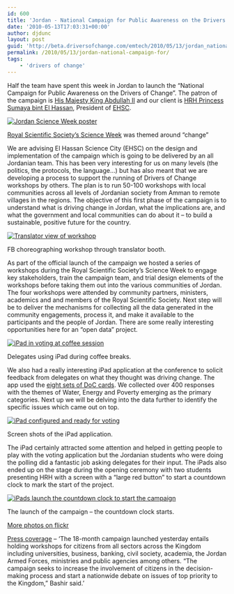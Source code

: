 ```yaml
---
id: 600
title: 'Jordan - National Campaign for Public Awareness on the Drivers of Change'
date: '2010-05-13T17:03:31+00:00'
author: djdunc
layout: post
guid: 'http://beta.driversofchange.com/emtech/2010/05/13/jordan_national_campaign_for/'
permalink: /2010/05/13/jordan-national-campaign-for/
tags:
    - 'drivers of change'
---
```


Half the team have spent this week in Jordan to launch the “National Campaign for Public Awareness on the Drivers of Change”. The patron of the campaign is [His Majesty King Abdullah II](http://en.wikipedia.org/wiki/Abdullah_II_of_Jordan) and our client is [HRH Princess Sumaya bint El Hassan](http://en.wikipedia.org/wiki/Princess_Sumaya_bint_El_Hassan), President of [EHSC](http://elhassansciencecity.com/).

[![Jordan Science Week poster](https://i0.wp.com/farm2.static.flickr.com/1001/4600567867_13bff556d5.jpg?resize=500%2C410)](http://www.flickr.com/photos/pseudonomad/4600567867/ "Jordan Science Week poster by pseudonomad, on Flickr")

[Royal Scientific Society’s Science Week](http://sw15.rss.gov.jo/) was themed around “change”

We are advising El Hassan Science City (EHSC) on the design and implementation of the campaign which is going to be delivered by an all Jordanian team. This has been very interesting for us on many levels (the politics, the protocols, the language…) but has also meant that we are developing a process to support the running of Drivers of Change workshops by others. The plan is to run 50-100 workshops with local communities across all levels of Jordanian society from Amman to remote villages in the regions. The objective of this first phase of the campaign is to understand what is driving change in Jordan, what the implications are, and what the government and local communities can do about it – to build a sustainable, positive future for the country.

[![Translator view of workshop](https://i0.wp.com/farm5.static.flickr.com/4057/4600568855_7e5c44243b.jpg?resize=500%2C334)](http://www.flickr.com/photos/pseudonomad/4600568855/ "Translator view of workshop by pseudonomad, on Flickr")

FB choreographing workshop through translator booth.

As part of the official launch of the campaign we hosted a series of workshops during the Royal Scientific Society’s Science Week to engage key stakeholders, train the campaign team, and trial design elements of the workshops before taking them out into the various communities of Jordan. The four workshops were attended by community partners, ministers, academics and and members of the Royal Scientific Society. Next step will be to deliver the mechanisms for collecting all the data generated in the community engagements, process it, and make it available to the participants and the people of Jordan. There are some really interesting opportunities here for an “open data” project.

[![iPad in voting at coffee session](https://i0.wp.com/farm2.static.flickr.com/1183/4600992219_c8445e61bd.jpg?resize=500%2C334)](http://www.flickr.com/photos/pseudonomad/4600992219/ "iPad in voting at coffee session by pseudonomad, on Flickr")

Delegates using iPad during coffee breaks.

We also had a really interesting iPad application at the conference to solicit feedback from delegates on what they thought was driving change. The app used the [eight sets of DoC cards](http://www.driversofchange.com/doc/). We collected over 400 responses with the themes of Water, Energy and Poverty emerging as the primary categories. Next up we will be delving into the data further to identify the specific issues which came out on top.

[![iPad configured and ready for voting](https://i0.wp.com/farm4.static.flickr.com/3352/4600568085_e21815a19d.jpg?resize=375%2C500)](http://www.flickr.com/photos/pseudonomad/4600568085/ "iPad configured and ready for voting by pseudonomad, on Flickr")

Screen shots of the iPad application.

The iPad certainly attracted some attention and helped in getting people to play with the voting application but the Jordanian students who were doing the polling did a fantastic job asking delegates for their input. The iPads also ended up on the stage during the opening ceremony with two students presenting HRH with a screen with a “large red button” to start a countdown clock to mark the start of the project.

[![iPads launch the countdown clock to start the campaign](https://i0.wp.com/farm4.static.flickr.com/3329/4601023183_b74fd873ca.jpg?resize=500%2C334)](http://www.flickr.com/photos/pseudonomad/4601023183/ "iPads launch the countdown clock to start the campaign by pseudonomad, on Flickr")

The launch of the campaign – the countdown clock starts.

[More photos on flickr](http://www.flickr.com/photos/pseudonomad/sets/72157624045716030/ "more photos on flickr")

[Press coverage](http://www.jordantimes.com/?news=26453 "Press coverage") – ‘The 18-month campaign launched yesterday entails holding workshops for citizens from all sectors across the Kingdom including universities, business, banking, civil society, academia, the Jordan Armed Forces, ministries and public agencies among others. “The campaign seeks to increase the involvement of citizens in the decision-making process and start a nationwide debate on issues of top priority to the Kingdom,” Bashir said.’